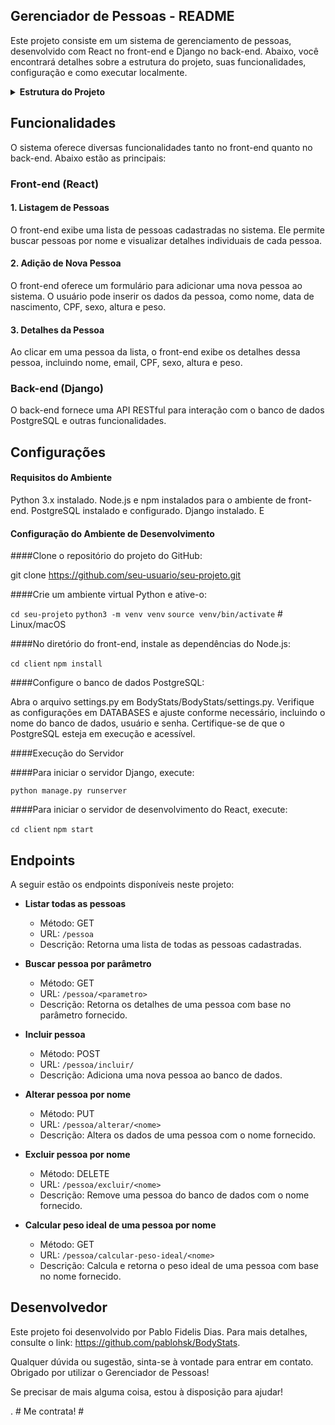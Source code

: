 ## Gerenciador de Pessoas - README
Este projeto consiste em um sistema de gerenciamento de pessoas, desenvolvido com React no front-end e Django no back-end. Abaixo, você encontrará detalhes sobre a estrutura do projeto, suas funcionalidades, configuração e como executar localmente.

<details>
  <summary><b>Estrutura do Projeto</b></summary>
  <ul>
    <li>
      <details>
        <summary><b>BodyStats</b></summary>
        <ul>
          <li><code>asgi.py</code></li>
          <li><code>settings.py</code></li>
          <li><code>urls.py</code></li>
          <li><code>wsgi.py</code></li>
          <li>
            <details>
              <summary><b>client</b></summary>
              <ul>
                <li>
                  <details>
                    <summary><b>src</b></summary>
                    <ul>
                      <li>
                        <details>
                          <summary><b>components</b></summary>
                          <ul>
                            <li><code>PessoaDetails.js</code></li>
                            <li><code>PessoaForm.js</code></li>
                            <li><code>PessoaList.js</code></li>
                          </ul>
                        </details>
                      </li>
                      <li><code>App.js</code></li>
                      <li><code>index.js</code></li>
                      <!-- ... -->
                    </ul>
                  </details>
                </li>
              </ul>
            </details>
          </li>
          <li>
            <details>
              <summary><b>pessoa</b></summary>
              <ul>
                <li>
                  <details>
                    <summary><b>controller</b></summary>
                    <ul>
                      <li><code>controller.py</code></li>
                    </ul>
                  </details>
                </li>
                <li>
                  <details>
                    <summary><b>DTO</b></summary>
                    <ul>
                      <li><code>dto.py</code></li>
                    </ul>
                  </details>
                </li>
                <li>
                  <details>
                    <summary><b>models</b></summary>
                    <ul>
                      <li><code>models.py</code></li>
                    </ul>
                  </details>
                </li>
                <li>
                  <details>
                    <summary><b>services</b></summary>
                    <ul>
                      <li><code>services.py</code></li>
                    </ul>
                  </details>
                </li>
                <li>
                  <details>
                    <summary><b>tasks</b></summary>
                    <ul>
                      <li><code>tasks.py</code></li>
                    </ul>
                  </details>
                </li>
                <li><code>admin.py</code></li>
                <li><code>apps.py</code></li>
              </ul>
            </details>
          </li>
          <li><code>manage.py</code></li>
          <li><code>README.md</code></li>
        </ul>
      </details>
    </li>
    <li><code>node_modules</code></li>
    <li><code>package-lock.json</code></li>
    <li><code>package.json</code></li>
  </ul>
</details>

## Funcionalidades
O sistema oferece diversas funcionalidades tanto no front-end quanto no back-end. Abaixo estão as principais:

### Front-end (React)
#### 1. Listagem de Pessoas
O front-end exibe uma lista de pessoas cadastradas no sistema. Ele permite buscar pessoas por nome e visualizar detalhes individuais de cada pessoa.

#### 2. Adição de Nova Pessoa
O front-end oferece um formulário para adicionar uma nova pessoa ao sistema. O usuário pode inserir os dados da pessoa, como nome, data de nascimento, CPF, sexo, altura e peso.

#### 3. Detalhes da Pessoa
Ao clicar em uma pessoa da lista, o front-end exibe os detalhes dessa pessoa, incluindo nome, email, CPF, sexo, altura e peso.

### Back-end (Django)
O back-end fornece uma API RESTful para interação com o banco de dados PostgreSQL e outras funcionalidades.

## Configurações
#### Requisitos do Ambiente
Python 3.x instalado.
Node.js e npm instalados para o ambiente de front-end.
PostgreSQL instalado e configurado.
Django instalado.
E 

#### Configuração do Ambiente de Desenvolvimento
####Clone o repositório do projeto do GitHub:

git clone https://github.com/seu-usuario/seu-projeto.git

####Crie um ambiente virtual Python e ative-o:

`cd seu-projeto`
`python3 -m venv venv`
`source venv/bin/activate`  # Linux/macOS

####No diretório do front-end, instale as dependências do Node.js:

`cd client`
`npm install`

####Configure o banco de dados PostgreSQL:

Abra o arquivo settings.py em BodyStats/BodyStats/settings.py.
Verifique as configurações em DATABASES e ajuste conforme necessário, incluindo o nome do banco de dados, usuário e senha.
Certifique-se de que o PostgreSQL esteja em execução e acessível.

####Execução do Servidor

####Para iniciar o servidor Django, execute:

`python manage.py runserver`

####Para iniciar o servidor de desenvolvimento do React, execute:

`cd client`
`npm start`

## Endpoints

A seguir estão os endpoints disponíveis neste projeto:

- **Listar todas as pessoas**
  - Método: GET
  - URL: `/pessoa`
  - Descrição: Retorna uma lista de todas as pessoas cadastradas.

- **Buscar pessoa por parâmetro**
  - Método: GET
  - URL: `/pessoa/<parametro>`
  - Descrição: Retorna os detalhes de uma pessoa com base no parâmetro fornecido.

- **Incluir pessoa**
  - Método: POST
  - URL: `/pessoa/incluir/`
  - Descrição: Adiciona uma nova pessoa ao banco de dados.

- **Alterar pessoa por nome**
  - Método: PUT
  - URL: `/pessoa/alterar/<nome>`
  - Descrição: Altera os dados de uma pessoa com o nome fornecido.

- **Excluir pessoa por nome**
  - Método: DELETE
  - URL: `/pessoa/excluir/<nome>`
  - Descrição: Remove uma pessoa do banco de dados com o nome fornecido.

- **Calcular peso ideal de uma pessoa por nome**
  - Método: GET
  - URL: `/pessoa/calcular-peso-ideal/<nome>`
  - Descrição: Calcula e retorna o peso ideal de uma pessoa com base no nome fornecido.

## Desenvolvedor

Este projeto foi desenvolvido por Pablo Fidelis Dias. Para mais detalhes, consulte o link: https://github.com/pablohsk/BodyStats.

Qualquer dúvida ou sugestão, sinta-se à vontade para entrar em contato. Obrigado por utilizar o Gerenciador de Pessoas!

Se precisar de mais alguma coisa, estou à disposição para ajudar!

.                #  Me contrata! #